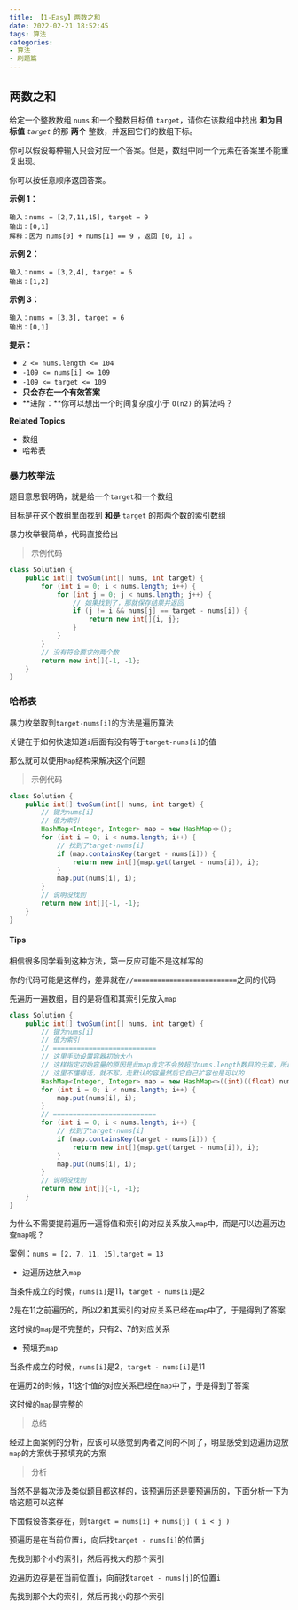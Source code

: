 ```yaml
---
title: 【1-Easy】两数之和
date: 2022-02-21 18:52:45
tags: 算法
categories:
- 算法
- 刷题篇
---
```


## 两数之和

给定一个整数数组 `nums` 和一个整数目标值 `target`，请你在该数组中找出 **和为目标值** *`target`* 的那 **两个** 整数，并返回它们的数组下标。

你可以假设每种输入只会对应一个答案。但是，数组中同一个元素在答案里不能重复出现。

你可以按任意顺序返回答案。

**示例 1：**

```
输入：nums = [2,7,11,15], target = 9
输出：[0,1]
解释：因为 nums[0] + nums[1] == 9 ，返回 [0, 1] 。
```

**示例 2：**

```
输入：nums = [3,2,4], target = 6
输出：[1,2]
```

**示例 3：**

```
输入：nums = [3,3], target = 6
输出：[0,1]
```

**提示：**

- `2 <= nums.length <= 104`
- `-109 <= nums[i] <= 109`
- `-109 <= target <= 109`
- **只会存在一个有效答案**
- **进阶：**你可以想出一个时间复杂度小于 `O(n2)` 的算法吗？

**Related Topics**

* 数组
* 哈希表

### 暴力枚举法

题目意思很明确，就是给一个`target`和一个数组

目标是在这个数组里面找到 **和是** `target` 的那两个数的索引数组

暴力枚举很简单，代码直接给出

> 示例代码

```java
class Solution {
    public int[] twoSum(int[] nums, int target) {
        for (int i = 0; i < nums.length; i++) {
            for (int j = 0; j < nums.length; j++) {
                // 如果找到了，那就保存结果并返回
                if (j != i && nums[j] == target - nums[i]) {
                    return new int[]{i, j};
                }
            }
        }
        // 没有符合要求的两个数
        return new int[]{-1, -1};
    }
}
```

### 哈希表

暴力枚举取到`target-nums[i]`的方法是遍历算法

关键在于如何快速知道`i`后面有没有等于`target-nums[i]`的值

那么就可以使用`Map`结构来解决这个问题

> 示例代码

```java
class Solution {
    public int[] twoSum(int[] nums, int target) {
        // 键为nums[i]
        // 值为索引
        HashMap<Integer, Integer> map = new HashMap<>();
        for (int i = 0; i < nums.length; i++) {
            // 找到了target-nums[i]
            if (map.containsKey(target - nums[i])) {
                return new int[]{map.get(target - nums[i]), i};
            }
            map.put(nums[i], i);
        }
        // 说明没找到
        return new int[]{-1, -1};
    }
}
```

#### Tips

相信很多同学看到这种方法，第一反应可能不是这样写的

你的代码可能是这样的，差异就在`//==========================`之间的代码

先遍历一遍数组，目的是将值和其索引先放入`map`

```java
class Solution {
    public int[] twoSum(int[] nums, int target) {
        // 键为nums[i]
        // 值为索引
        // ==========================
        // 这里手动设置容器初始大小
        // 这样指定初始容量的原因是此map肯定不会放超过nums.length数目的元素，所以就设置默认容量为其正好要扩容的数量+1，就不会扩容了
        // 这里不懂得话，就不写，走默认的容量然后它自己扩容也是可以的
        HashMap<Integer, Integer> map = new HashMap<>((int)((float) nums.length / 0.75F + 1.0F));
        for (int i = 0; i < nums.length; i++) {
            map.put(nums[i], i);
        }
        // ==========================
        for (int i = 0; i < nums.length; i++) {
            // 找到了target-nums[i]
            if (map.containsKey(target - nums[i])) {
                return new int[]{map.get(target - nums[i]), i};
            }
            map.put(nums[i], i);
        }
        // 说明没找到
        return new int[]{-1, -1};
    }
}
```

为什么不需要提前遍历一遍将值和索引的对应关系放入`map`中，而是可以边遍历边查`map`呢？

案例：`nums = [2, 7, 11, 15],target = 13`

* 边遍历边放入`map`

当条件成立的时候，`nums[i]`是11，`target - nums[i]`是2

2是在11之前遍历的，所以2和其索引的对应关系已经在`map`中了，于是得到了答案

这时候的`map`是不完整的，只有2、7的对应关系

* 预填充`map`

当条件成立的时候，`nums[i]`是2，`target - nums[i]`是11

在遍历2的时候，11这个值的对应关系已经在`map`中了，于是得到了答案

这时候的`map`是完整的

> 总结

经过上面案例的分析，应该可以感觉到两者之间的不同了，明显感受到边遍历边放`map`的方案优于预填充的方案

> 分析

当然不是每次涉及类似题目都这样的，该预遍历还是要预遍历的，下面分析一下为啥这题可以这样

下面假设答案存在，则`target = nums[i] + nums[j] ( i < j )`

预遍历是在当前位置`i`，向后找`target - nums[i]`的位置`j`

先找到那个小的索引，然后再找大的那个索引

边遍历边存是在当前位置`j`，向前找`target - nums[j]`的位置`i`

先找到那个大的索引，然后再找小的那个索引
